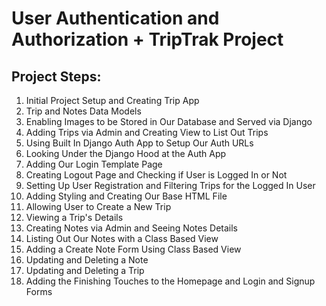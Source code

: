 # User Authentication and Authorization + TripTrak Project

## Project Steps:

1. Initial Project Setup and Creating Trip App
2. Trip and Notes Data Models
3. Enabling Images to be Stored in Our Database and Served via Django
4. Adding Trips via Admin and Creating View to List Out Trips
5. Using Built In Django Auth App to Setup Our Auth URLs
6. Looking Under the Django Hood at the Auth App
7. Adding Our Login Template Page
8. Creating Logout Page and Checking if User is Logged In or Not
9. Setting Up User Registration and Filtering Trips for the Logged In User
10. Adding Styling and Creating Our Base HTML File
11. Allowing User to Create a New Trip
12. Viewing a Trip's Details
13. Creating Notes via Admin and Seeing Notes Details
14. Listing Out Our Notes with a Class Based View
15. Adding a Create Note Form Using Class Based View
16. Updating and Deleting a Note
17. Updating and Deleting a Trip
18. Adding the Finishing Touches to the Homepage and Login and Signup Forms
